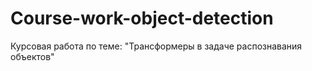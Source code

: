 # Course-work-object-detection
Курсовая работа по теме: "Трансформеры в задаче распознавания объектов"
